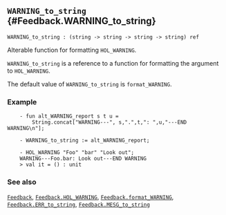 ## `WARNING_to_string` {#Feedback.WARNING_to_string}


```
WARNING_to_string : (string -> string -> string -> string) ref
```



Alterable function for formatting `HOL_WARNING`.


`WARNING_to_string` is a reference to a function for formatting the argument
to `HOL_WARNING`.

The default value of `WARNING_to_string` is `format_WARNING`.

### Example

    
        - fun alt_WARNING_report s t u =
            String.concat["WARNING---", s,".",t,": ",u,"---END WARNING\n"];
    
        - WARNING_to_string := alt_WARNING_report;
    
        - HOL_WARNING "Foo" "bar" "Look out";
        WARNING---Foo.bar: Look out---END WARNING
        > val it = () : unit
    



### See also

[`Feedback`](#Feedback), [`Feedback.HOL_WARNING`](#Feedback.HOL_WARNING), [`Feedback.format_WARNING`](#Feedback.format_WARNING), [`Feedback.ERR_to_string`](#Feedback.ERR_to_string), [`Feedback.MESG_to_string`](#Feedback.MESG_to_string)

